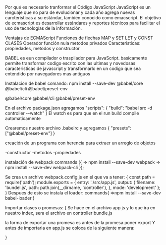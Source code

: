 Por qué es necesario tranformar el Código JavaScript
JavaScript es un lenguaje que no para de evolucionar y cada año agrega nuevas carcteristicas a su estándar, tambien conocido como emacscript.
El objetivo de ecmascript es desarrollar estándares y reportes técnicos para facilitar el uso de tecnologías de la información.

Ventajas de ECMAScript
Funciones de flechas MAP y SET
LET y CONST
CLASES
Operador función nula
metodos privados
Caracteristicas:
propiedades, metodos y constructor

BABEL
es eun compilador o traspilador para JavaScript. basicamente permite transformar codigo escrito con las ultimas y novedosas caracteristicas de javascript y transformarlo en un codigo que sea entendido por navegadores mas antiguos

Instalacion de babel
comando: npm install --save-dev @babel/core @babel/cli @babel/preset-env

@babel/core <!--Paquete principal de babel-->
@babel/cli <!--Linea de comandos-->
@babel/preset-env <!--preset-->

En el archivo package.json 
agregamos
"scripts": {
	"build": "babel src -d controller --watch"
}
 El watch es para que en el run build compile automaticamente

Crearemos nuestro archivo .babelrc y agregamos
{
	"presets": ["@babel/preset-env"]
}

creación de un programa con herencia para extraer un arreglo de objetos

-constructor
-metodos 
-propiedades

instalación de webpack 
commands ({
	=> npm install --save-dev webpack
	=> npm install --save-dev webpack-cli
});

Se crea un archivo webpack.config.js en el que va a tener:
{
	const path = require('path');
module.exports = {
  entry: './src/app.js',
  output: {
    filename: 'bundel.js',
    path: path.join(__dirname, 'controller'),
  },
  mode: 'development'
};
}
Despues de esto se instala el loader: 
commands{
	=>npm install --save-dev babel-loader
}


Importar clases o promesas:
{
  Se hace en el archivo app.js y lo que ira en nuestro index, sera el archivo en controller bundle.js

  la forma de exportar una promesa es antes de la promesa poner export
  Y antes de importarla en app.js se coloca de la siguiente manera:
  
}

